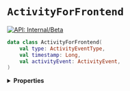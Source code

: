 # `ActivityForFrontend`


[![API: Internal/Beta](https://img.shields.io/static/v1?label=API&message=Internal/Beta&color=red&style=flat-square)](/docs/developer-guide/core/api-conventions.md)



```kotlin
data class ActivityForFrontend(
    val type: ActivityEventType,
    val timestamp: Long,
    val activityEvent: ActivityEvent,
)
```

<details>
<summary>
<b>Properties</b>
</summary>

<details>
<summary>
<code>type</code>: <code><code><a href='#activityeventtype'>ActivityEventType</a></code></code>
</summary>





</details>

<details>
<summary>
<code>timestamp</code>: <code><code><a href='https://kotlinlang.org/api/latest/jvm/stdlib/kotlin/-long/'>Long</a></code></code>
</summary>





</details>

<details>
<summary>
<code>activityEvent</code>: <code><code><a href='#activityevent'>ActivityEvent</a></code></code>
</summary>





</details>



</details>

